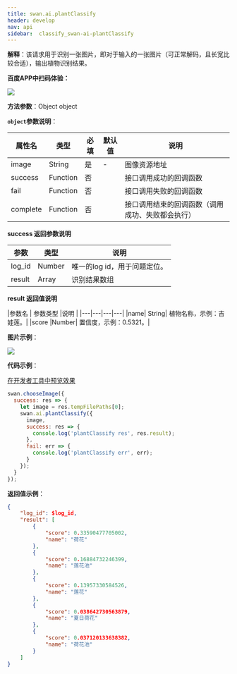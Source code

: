 ```yaml
---
title: swan.ai.plantClassify
header: develop
nav: api
sidebar:  classify_swan-ai-plantClassify
---
```


  

**解释**：该请求用于识别一张图片，即对于输入的一张图片（可正常解码，且长宽比较合适），输出植物识别结果。


**百度APP中扫码体验：**

<img src="	https://b.bdstatic.com/miniapp/assets/images/doc_demo/plantClassify.png"  class="demo-qrcode-image" />


**方法参数**：Object object

**`object`参数说明**：

|属性名 |类型  |必填 | 默认值 |说明|
|---- | ---- | ---- | ----|----|
|image|	String|是| - |图像资源地址|
|success |Function    |否 | |      接口调用成功的回调函数|
|fail |   Function|    否  | |     接口调用失败的回调函数|
|complete  |  Function  |  否   | |    接口调用结束的回调函数（调用成功、失败都会执行）|

**success 返回参数说明**

|参数 |类型 | 说明  |
|---- | ---- | ---- |
|log_id|	Number|	唯一的log id，用于问题定位。|
|result| Array|	识别结果数组|

**result 返回值说明**

|参数名 | 参数类型 |说明  |
|---|---|---|---|
|name| String|	植物名称，示例：吉娃莲。|
|score	|Number|	置信度，示例：0.5321。|

**图片示例**：

<div class="m-doc-custom-examples">
    <div class="m-doc-custom-examples-correct">
        <img src="https://b.bdstatic.com/miniapp/images/plantClassify.jpeg">
    </div>
    <div class="m-doc-custom-examples-correct">
        <img src=" ">
    </div>
    <div class="m-doc-custom-examples-correct">
        <img src=" ">
    </div>     
</div>

**代码示例**：

<a href="swanide://fragment/2af91115191447b4b93ae469129f7fb91569501181045" title="在开发者工具中预览效果" target="_self">在开发者工具中预览效果</a>

```js
swan.chooseImage({
  success: res => {
    let image = res.tempFilePaths[0];
    swan.ai.plantClassify({
      image,
      success: res => {
        console.log('plantClassify res', res.result);
      },
      fail: err => {
        console.log('plantClassify err', err);
      }
    });
  }
});
```

**返回值示例**：
```json
{
    "log_id": $log_id,
    "result": [
        {
            "score": 0.33590477705002,
            "name": "荷花"
        },
        {
            "score": 0.16884732246399,
            "name": "莲花池"
        },
        {
            "score": 0.13957330584526,
            "name": "莲花"
        },
        {
            "score": 0.038642730563879,
            "name": "夏日荷花"
        },
        {
            "score": 0.037120133638382,
            "name": "荷花池"
        }
    ]
}
```